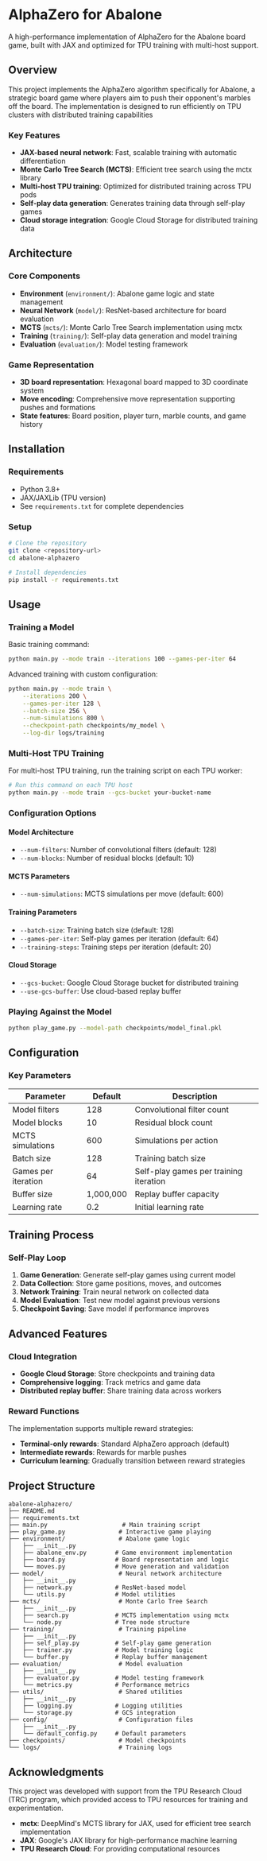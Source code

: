 # AlphaZero for Abalone

A high-performance implementation of AlphaZero for the Abalone board game, built with JAX and optimized for TPU training with multi-host support.

## Overview

This project implements the AlphaZero algorithm specifically for Abalone, a strategic board game where players aim to push their opponent's marbles off the board. The implementation is designed to run efficiently on TPU clusters with distributed training capabilities

### Key Features

- **JAX-based neural network**: Fast, scalable training with automatic differentiation
- **Monte Carlo Tree Search (MCTS)**: Efficient tree search using the mctx library
- **Multi-host TPU training**: Optimized for distributed training across TPU pods
- **Self-play data generation**: Generates training data through self-play games
- **Cloud storage integration**: Google Cloud Storage for distributed training data

## Architecture

### Core Components

- **Environment** (`environment/`): Abalone game logic and state management
- **Neural Network** (`model/`): ResNet-based architecture for board evaluation
- **MCTS** (`mcts/`): Monte Carlo Tree Search implementation using mctx
- **Training** (`training/`): Self-play data generation and model training
- **Evaluation** (`evaluation/`): Model testing framework

### Game Representation

- **3D board representation**: Hexagonal board mapped to 3D coordinate system
- **Move encoding**: Comprehensive move representation supporting pushes and formations
- **State features**: Board position, player turn, marble counts, and game history

## Installation

### Requirements

- Python 3.8+
- JAX/JAXLib (TPU version)
- See `requirements.txt` for complete dependencies

### Setup

```bash
# Clone the repository
git clone <repository-url>
cd abalone-alphazero

# Install dependencies
pip install -r requirements.txt
```

## Usage

### Training a Model

Basic training command:

```bash
python main.py --mode train --iterations 100 --games-per-iter 64
```

Advanced training with custom configuration:

```bash
python main.py --mode train \
    --iterations 200 \
    --games-per-iter 128 \
    --batch-size 256 \
    --num-simulations 800 \
    --checkpoint-path checkpoints/my_model \
    --log-dir logs/training
```

### Multi-Host TPU Training

For multi-host TPU training, run the training script on each TPU worker:

```bash
# Run this command on each TPU host
python main.py --mode train --gcs-bucket your-bucket-name
```

### Configuration Options

#### Model Architecture
- `--num-filters`: Number of convolutional filters (default: 128)
- `--num-blocks`: Number of residual blocks (default: 10)

#### MCTS Parameters
- `--num-simulations`: MCTS simulations per move (default: 600)

#### Training Parameters
- `--batch-size`: Training batch size (default: 128)
- `--games-per-iter`: Self-play games per iteration (default: 64)
- `--training-steps`: Training steps per iteration (default: 20)

#### Cloud Storage
- `--gcs-bucket`: Google Cloud Storage bucket for distributed training
- `--use-gcs-buffer`: Use cloud-based replay buffer

### Playing Against the Model

```bash
python play_game.py --model-path checkpoints/model_final.pkl
```

## Configuration

### Key Parameters

| Parameter | Default | Description |
|-----------|---------|-------------|
| Model filters | 128 | Convolutional filter count |
| Model blocks | 10 | Residual block count |
| MCTS simulations | 600 | Simulations per action |
| Batch size | 128 | Training batch size |
| Games per iteration | 64 | Self-play games per training iteration |
| Buffer size | 1,000,000 | Replay buffer capacity |
| Learning rate | 0.2 | Initial learning rate |

## Training Process

### Self-Play Loop

1. **Game Generation**: Generate self-play games using current model
2. **Data Collection**: Store game positions, moves, and outcomes
3. **Network Training**: Train neural network on collected data
4. **Model Evaluation**: Test new model against previous versions
5. **Checkpoint Saving**: Save model if performance improves

## Advanced Features

### Cloud Integration

- **Google Cloud Storage**: Store checkpoints and training data
- **Comprehensive logging**: Track metrics and game data
- **Distributed replay buffer**: Share training data across workers

### Reward Functions

The implementation supports multiple reward strategies:

- **Terminal-only rewards**: Standard AlphaZero approach (default)
- **Intermediate rewards**: Rewards for marble pushes
- **Curriculum learning**: Gradually transition between reward strategies

## Project Structure

```
abalone-alphazero/
├── README.md
├── requirements.txt
├── main.py                     # Main training script
├── play_game.py               # Interactive game playing
├── environment/               # Abalone game logic
│   ├── __init__.py
│   ├── abalone_env.py        # Game environment implementation
│   ├── board.py              # Board representation and logic
│   └── moves.py              # Move generation and validation
├── model/                     # Neural network architecture
│   ├── __init__.py
│   ├── network.py            # ResNet-based model
│   └── utils.py              # Model utilities
├── mcts/                      # Monte Carlo Tree Search
│   ├── __init__.py
│   ├── search.py             # MCTS implementation using mctx
│   └── node.py               # Tree node structure
├── training/                  # Training pipeline
│   ├── __init__.py
│   ├── self_play.py          # Self-play game generation
│   ├── trainer.py            # Model training logic
│   └── buffer.py             # Replay buffer management
├── evaluation/                # Model evaluation
│   ├── __init__.py
│   ├── evaluator.py          # Model testing framework
│   └── metrics.py            # Performance metrics
├── utils/                     # Shared utilities
│   ├── __init__.py
│   ├── logging.py            # Logging utilities
│   └── storage.py            # GCS integration
├── config/                    # Configuration files
│   ├── __init__.py
│   └── default_config.py     # Default parameters
├── checkpoints/               # Model checkpoints
└── logs/                      # Training logs
```

## Acknowledgments

This project was developed with support from the TPU Research Cloud (TRC) program, which provided access to TPU resources for training and experimentation.

- **mctx**: DeepMind's MCTS library for JAX, used for efficient tree search implementation
- **JAX**: Google's JAX library for high-performance machine learning
- **TPU Research Cloud**: For providing computational resources
